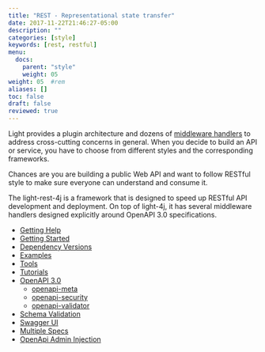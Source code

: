 ```yaml
---
title: "REST - Representational state transfer"
date: 2017-11-22T21:46:27-05:00
description: ""
categories: [style]
keywords: [rest, restful]
menu:
  docs:
    parent: "style"
    weight: 05
weight: 05	#rem
aliases: []
toc: false
draft: false
reviewed: true
---
```

Light provides a plugin architecture and dozens of [middleware handlers][] to address cross-cutting concerns in general. When you decide to build an API or service, you have to choose from different styles and the corresponding frameworks. 

Chances are you are building a public Web API and want to follow RESTful style to make sure everyone can understand and consume it. 

The light-rest-4j is a framework that is designed to speed up RESTful API development and deployment. On top of light-4j, it has several middleware handlers designed explicitly around OpenAPI 3.0 specifications. 

* [Getting Help](/about/community/)
* [Getting Started](/getting-started/light-rest-4j/)
* [Dependency Versions](/style/light-rest-4j/dependency/)
* [Examples](/style/light-rest-4j/example/)
* [Tools](/style/light-rest-4j/tool/)
* [Tutorials](/tutorial/rest/)
* [OpenAPI 3.0](/style/light-rest-4j/openapi/)
   + [openapi-meta](/style/light-rest-4j/openapi-meta/)
   + [openapi-security](/style/light-rest-4j/openapi-security/)
   + [openapi-validator](/style/light-rest-4j/openapi-validator/)
* [Schema Validation](/style/light-rest-4j/schema-validation/)
* [Swagger UI](/style/light-rest-4j/swagger-ui/)
* [Multiple Specs](/style/light-rest-4j/multiple-specs/)
* [OpenApi Admin Injection](/style/light-rest-4j/admin-injection/)


[API categories and frameworks]: /architecture/category/
[architecture section]: /architecture/
[middleware handlers]: /architecture/middleware-handler/
